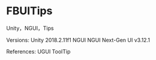 # FBUITips
Unity，NGUI，Tips

Versions:
Unity 2018.2.11f1
NGUI NGUI Next-Gen UI v3.12.1

References:
UGUI ToolTip
